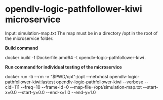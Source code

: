 # opendlv-logic-pathfollower-kiwi microservice

Input: simulation-map.txt
The map must be in a directory /opt in the root of the microservice folder.

**Build command**

docker build -f Dockerfile.amd64 -t opendlv-logic-pathfollower-kiwi .


**Run command for individual testing of the microservice**

docker run -ti --rm -v "$PWD/opt":/opt --net=host opendlv-logic-pathfollower-kiwi:lastest opendlv-logic-pathfollower-kiwi --verbose --cid=111 --freq=10 --frame-id=0 --map-file=/opt/simulation-map.txt --start-x=0.0 --start-y=0.0 --end-x=1.0 --end-y=1.0
